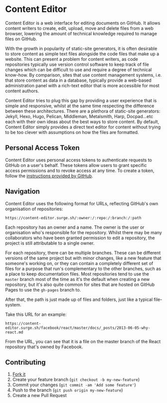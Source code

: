 Content Editor
==============

Content Editor is a web interface for editing documents on GitHub. It allows content writers to create, edit, upload, move and delete files from a web browser, lowering the amount of technical knowledge required to manage files on GitHub.

With the growth in popularity of static-site generators, it is often desirable to store content as simple text files alongside the code files that make up a website. This can present a problem for content writers, as code repositories typically use version control software to keep track of file changes which can be difficult to use and require a degree of technical know-how. By comparison, sites that use content management systems, i.e. that store content as data in a database, typically provide a web-based administration panel with a rich-text editor that is more accessible for most content authors.

Content Editor tries to plug this gap by providing a user experience that is simple and responsive, whilst at the same time respecting the difference between these architectures. There are a plethora of static-site generators: Jekyll, Hexo, Hugo, Pelican, Middleman, Metalsmith, Harp, Docpad...etc each with their own ideas about the best ways to store content. By default, Content Editor simply provides a direct text editor for content without trying to be too clever with assumptions on how the files are formatted.

Personal Access Token
---------------------

Content Editor uses personal access tokens to authenticate requests to GitHub on a user's behalf. These tokens allow users to grant specific access permissions and to revoke access at any time. To create a token, follow the [instructions provided by GitHub](https://help.github.com/articles/creating-an-access-token-for-command-line-use/#creating-a-token).

Navigation
----------

Content Editor uses the following format for URLs, reflecting GitHub's own organisation of repositories:

    https://content-editor.surge.sh/:owner:/:repo:/:branch:/:path

Each repository has an owner and a name. The owner is the user or organisation who's responsible for the repository. Whilst there may be many collaborators who have been granted permission to edit a repository, the project is still attributable to a single owner.

For each repository, there can be multiple branches. These can be different versions of the same project but with minor changes, like a new feature that someone's working on, or they can contain a completely different set of files for a purpose that run's complementary to the other branches, such as a place to keep documentation files. Most repositories tend to use the `master` branch most of the time as it's the default when creating a new repository, but it's also quite common for sites that are hosted on GitHub Pages to use the `gh-pages` branch to.

After that, the path is just made up of files and folders, just like a typical file-system.

Take this URL for an example:

    https://content-editor.surge.sh/facebook/react/master/docs/_posts/2013-06-05-why-react.md

From the URL, you can see that it is a file on the master branch of the React repository that's owned by Facebook.

Contributing
------------

1. [Fork it](https://github.com/mushishi78/content-editor/fork)
2. Create your feature branch (`git checkout -b my-new-feature`)
3. Commit your changes (`git commit -am 'Add some feature'`)
4. Push to the branch (`git push origin my-new-feature`)
5. Create a new Pull Request
